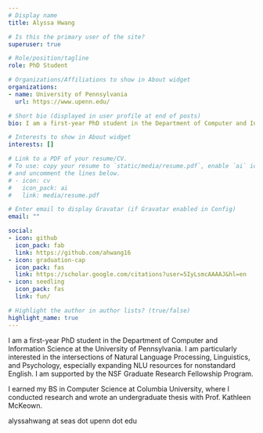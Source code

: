 ```yaml
---
# Display name
title: Alyssa Hwang

# Is this the primary user of the site?
superuser: true

# Role/position/tagline
role: PhD Student

# Organizations/Affiliations to show in About widget
organizations:
- name: University of Pennsylvania
  url: https://www.upenn.edu/

# Short bio (displayed in user profile at end of posts)
bio: I am a first-year PhD student in the Department of Computer and Information Science at the University of Pennsylvania. I am particularly interested in the intersections of Natural Language Processing, Linguistics, and Psychology, especially expanding NLU resources for nonstandard English. I am supported by the NSF Graduate Research Fellowship Program. I earned my BS in Computer Science at Columbia University, where I conducted research and wrote an undergraduate thesis with Prof. Kathleen McKeown.

# Interests to show in About widget
interests: []

# Link to a PDF of your resume/CV.
# To use: copy your resume to `static/media/resume.pdf`, enable `ai` icons in `params.toml`, 
# and uncomment the lines below.
# - icon: cv
#   icon_pack: ai
#   link: media/resume.pdf

# Enter email to display Gravatar (if Gravatar enabled in Config)
email: ""

social:
- icon: github
  icon_pack: fab
  link: https://github.com/ahwang16
- icon: graduation-cap
  icon_pack: fas
  link: https://scholar.google.com/citations?user=5IyLsmcAAAAJ&hl=en
- icon: seedling
  icon_pack: fas
  link: fun/

# Highlight the author in author lists? (true/false)
highlight_name: true
---
```

I am a first-year PhD student in the Department of Computer and Information Science at the University of Pennsylvania. I am particularly interested in the intersections of Natural Language Processing, Linguistics, and Psychology, especially expanding NLU resources for nonstandard English. I am supported by the NSF Graduate Research Fellowship Program. 

I earned my BS in Computer Science at Columbia University, where I conducted research and wrote an undergraduate thesis with Prof. Kathleen McKeown.

alyssahwang at seas dot upenn dot edu